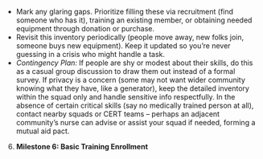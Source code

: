 - Mark any glaring gaps. Prioritize filling these via recruitment (find someone who has it), training an existing member, or obtaining needed equipment through donation or purchase.  
- Revisit this inventory periodically (people move away, new folks join, someone buys new equipment). Keep it updated so you’re never guessing in a crisis who might handle a task.  
- _Contingency Plan:_ If people are shy or modest about their skills, do this as a casual group discussion to draw them out instead of a formal survey. If privacy is a concern (some may not want wider community knowing what they have, like a generator), keep the detailed inventory within the squad only and handle sensitive info respectfully. In the absence of certain critical skills (say no medically trained person at all), contact nearby squads or CERT teams – perhaps an adjacent community’s nurse can advise or assist your squad if needed, forming a mutual aid pact.  
6. **Milestone 6: Basic Training Enrollment**